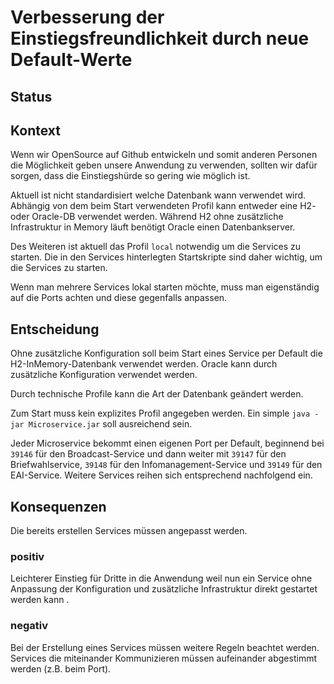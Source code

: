 # Verbesserung der Einstiegsfreundlichkeit durch neue Default-Werte

## Status

<adr-status status='accepted'></adr-status>

## Kontext

Wenn wir OpenSource auf Github entwickeln und somit anderen Personen die Möglichkeit geben unsere Anwendung zu verwenden,
sollten wir dafür sorgen, dass die Einstiegshürde so gering wie möglich ist.

Aktuell ist nicht standardisiert welche Datenbank wann verwendet wird. Abhängig von dem beim Start verwendeten Profil
kann entweder eine H2- oder Oracle-DB verwendet werden. Während H2 ohne zusätzliche Infrastruktur in Memory läuft
benötigt Oracle einen Datenbankserver.

Des Weiteren ist aktuell das Profil `local` notwendig um die Services zu starten. Die in den Services hinterlegten Startskripte
sind daher wichtig, um die Services zu starten.

Wenn man mehrere Services lokal starten möchte, muss man eigenständig auf die Ports achten und diese gegenfalls anpassen. 

## Entscheidung

Ohne zusätzliche Konfiguration soll beim Start eines Service per Default die H2-InMemory-Datenbank verwendet werden. Oracle kann
durch zusätzliche Konfiguration verwendet werden.

Durch technische Profile kann die Art der Datenbank geändert werden.

Zum Start muss kein explizites Profil angegeben werden. Ein simple `java -jar Microservice.jar` soll ausreichend sein.

Jeder Microservice bekommt einen eigenen Port per Default, beginnend bei `39146` für den Broadcast-Service und dann weiter
mit `39147` für den Briefwahlservice, `39148` für den Infomanagement-Service und `39149` für den EAI-Service. Weitere Services
reihen sich entsprechend nachfolgend ein.

## Konsequenzen

Die bereits erstellen Services müssen angepasst werden.

### positiv

Leichterer Einstieg für Dritte in die Anwendung weil nun ein Service ohne Anpassung der Konfiguration und zusätzliche Infrastruktur direkt gestartet werden kann .

### negativ

Bei der Erstellung eines Services müssen weitere Regeln beachtet werden. Services die miteinander Kommunizieren müssen
aufeinander abgestimmt werden (z.B. beim Port). 